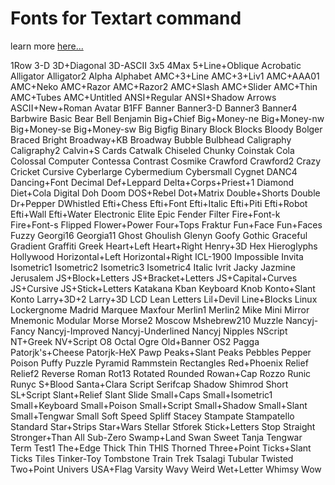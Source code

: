 # Fonts for Textart command

learn more [here...](https://accio15.gitbook.io/mr.crown/commands/fun/text-art)

1Row
3-D
3D+Diagonal
3D-ASCII
3x5
4Max
5+Line+Oblique
Acrobatic
Alligator
Alligator2
Alpha
Alphabet
AMC+3+Line
AMC+3+Liv1
AMC+AAA01
AMC+Neko
AMC+Razor
AMC+Razor2
AMC+Slash
AMC+Slider
AMC+Thin
AMC+Tubes
AMC+Untitled
ANSI+Regular
ANSI+Shadow
Arrows
ASCII+New+Roman
Avatar
B1FF
Banner
Banner3-D
Banner3
Banner4
Barbwire
Basic
Bear
Bell
Benjamin
Big+Chief
Big+Money-ne
Big+Money-nw
Big+Money-se
Big+Money-sw
Big
Bigfig
Binary
Block
Blocks
Bloody
Bolger
Braced
Bright
Broadway+KB
Broadway
Bubble
Bulbhead
Caligraphy
Caligraphy2
Calvin+S
Cards
Catwalk
Chiseled
Chunky
Coinstak
Cola
Colossal
Computer
Contessa
Contrast
Cosmike
Crawford
Crawford2
Crazy
Cricket
Cursive
Cyberlarge
Cybermedium
Cybersmall
Cygnet
DANC4
Dancing+Font
Decimal
Def+Leppard
Delta+Corps+Priest+1
Diamond
Diet+Cola
Digital
Doh
Doom
DOS+Rebel
Dot+Matrix
Double+Shorts
Double
Dr+Pepper
DWhistled
Efti+Chess
Efti+Font
Efti+Italic
Efti+Piti
Efti+Robot
Efti+Wall
Efti+Water
Electronic
Elite
Epic
Fender
Filter
Fire+Font-k
Fire+Font-s
Flipped
Flower+Power
Four+Tops
Fraktur
Fun+Face
Fun+Faces
Fuzzy
Georgi16
Georgia11
Ghost
Ghoulish
Glenyn
Goofy
Gothic
Graceful
Gradient
Graffiti
Greek
Heart+Left
Heart+Right
Henry+3D
Hex
Hieroglyphs
Hollywood
Horizontal+Left
Horizontal+Right
ICL-1900
Impossible
Invita
Isometric1
Isometric2
Isometric3
Isometric4
Italic
Ivrit
Jacky
Jazmine
Jerusalem
JS+Block+Letters
JS+Bracket+Letters
JS+Capital+Curves
JS+Cursive
JS+Stick+Letters
Katakana
Kban
Keyboard
Knob
Konto+Slant
Konto
Larry+3D+2
Larry+3D
LCD
Lean
Letters
Lil+Devil
Line+Blocks
Linux
Lockergnome
Madrid
Marquee
Maxfour
Merlin1
Merlin2
Mike
Mini
Mirror
Mnemonic
Modular
Morse
Morse2
Moscow
Mshebrew210
Muzzle
Nancyj-Fancy
Nancyj-Improved
Nancyj-Underlined
Nancyj
Nipples
NScript
NT+Greek
NV+Script
O8
Octal
Ogre
Old+Banner
OS2
Pagga
Patorjk's+Cheese
Patorjk-HeX
Pawp
Peaks+Slant
Peaks
Pebbles
Pepper
Poison
Puffy
Puzzle
Pyramid
Rammstein
Rectangles
Red+Phoenix
Relief
Relief2
Reverse
Roman
Rot13
Rotated
Rounded
Rowan+Cap
Rozzo
Runic
Runyc
S+Blood
Santa+Clara
Script
Serifcap
Shadow
Shimrod
Short
SL+Script
Slant+Relief
Slant
Slide
Small+Caps
Small+Isometric1
Small+Keyboard
Small+Poison
Small+Script
Small+Shadow
Small+Slant
Small+Tengwar
Small
Soft
Speed
Spliff
Stacey
Stampate
Stampatello
Standard
Star+Strips
Star+Wars
Stellar
Stforek
Stick+Letters
Stop
Straight
Stronger+Than All
Sub-Zero
Swamp+Land
Swan
Sweet
Tanja
Tengwar
Term
Test1
The+Edge
Thick
Thin
THIS
Thorned
Three+Point
Ticks+Slant
Ticks
Tiles
Tinker-Toy
Tombstone
Train
Trek
Tsalagi
Tubular
Twisted
Two+Point
Univers
USA+Flag
Varsity
Wavy
Weird
Wet+Letter
Whimsy
Wow
